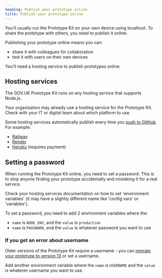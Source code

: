 ```yaml
---
heading: Publish your prototype online
title: Publish your prototype online
---
```


You'll usually run the Prototype Kit on your own device using localhost. To share the prototype with others, you need to publish it online.  

Publishing your prototype online means you can:
 - share it with colleagues for collaboration
 - test it with users on their own devices

You'll need a hosting service to publish prototypes online.

## Hosting services

The GOV.UK Prototype Kit runs on any hosting service that supports Node.js.

Your organisation may already use a hosting service for the Prototype Kit. Check with your IT or digital team about which platform to use.

Some hosting services automatically publish every time you [push to GitHub](./github-desktop). For example:

 - [Railway](https://railway.app/new/github)
 - [Render](https://render.com/docs/github)
 - [Heroku](https://devcenter.heroku.com/articles/github-integration) (requires payment)

## Setting a password

When running the Prototype Kit online, you need to set a password. This is to stop anyone finding your prototype accidentally and mistaking it for a real service.

Check your hosting services documentation on how to set 'environment variables' (it may have a slightly different name like 'config vars' or 'variables').

To set a password, you need to add 2 environment variables where the:
- `name` is `NODE_ENV`, and the `value` is `production`
- `name` is `PASSWORD`, and the `value` is whatever password you want to use

### If you get an error about username

Older versions of the Prototype Kit require a username - you can [migrate your prototype to version 13](./migrate-an-existing-prototype) or set a username.

Add another environment variable where the `name` is `USERNAME` and the `value` is whatever username you want to use.
